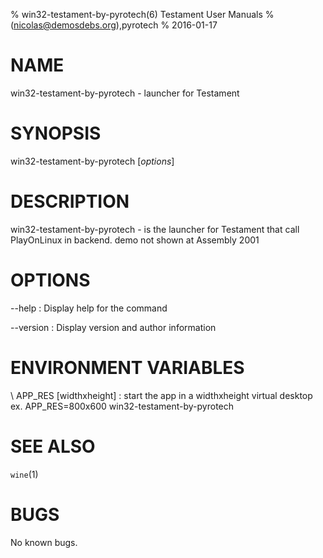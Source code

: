 % win32-testament-by-pyrotech(6) Testament User Manuals
%  (nicolas@demosdebs.org),pyrotech
% 2016-01-17

# NAME
win32-testament-by-pyrotech - launcher for Testament

# SYNOPSIS
win32-testament-by-pyrotech [*options*]

# DESCRIPTION
win32-testament-by-pyrotech - is the launcher for Testament that call PlayOnLinux in backend.
demo not shown at Assembly 2001

# OPTIONS
\--help
:   Display help for the command

\--version
:   Display version and author information

# ENVIRONMENT VARIABLES
\ APP_RES [widthxheight]
:	start the app in a widthxheight virtual desktop  
	ex. APP_RES=800x600 win32-testament-by-pyrotech

# SEE ALSO
`wine`(1)

# BUGS
No known bugs.
